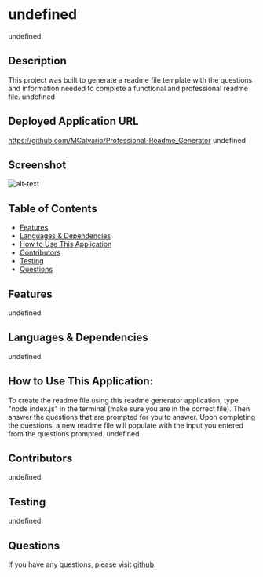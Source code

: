 # undefined 
  undefined
  ## Description
  This project was built to generate a readme file template with the questions and information needed to complete a functional and professional readme file.
  undefined

  ## Deployed Application URL
  https://github.com/MCalvario/Professional-Readme_Generator
  undefined
  ## Screenshot
  ![alt-text](undefined)
  ## Table of Contents
  * [Features](#features)
  * [Languages & Dependencies](#languagesanddependencies)
  * [How to Use This Application](#HowtoUseThisApplication)
  * [Contributors](#contributors)
  * [Testing](#testing)
  * [Questions](#questions)
  ## Features
  undefined
  ## Languages & Dependencies
  undefined
  ## How to Use This Application:
  To create the readme file using this readme generator application, type "node index.js" in the terminal (make sure you are in the correct file).  Then answer the questions that are prompted for you to answer.  Upon completing the questions, a new readme file will populate with the input you entered from the questions prompted.
  undefined
  ## Contributors
  undefined
  ## Testing
  undefined
  ## Questions
  If you have any questions, please visit [github](https://github.com/MCalvario/Professional-Readme_Generator).
  